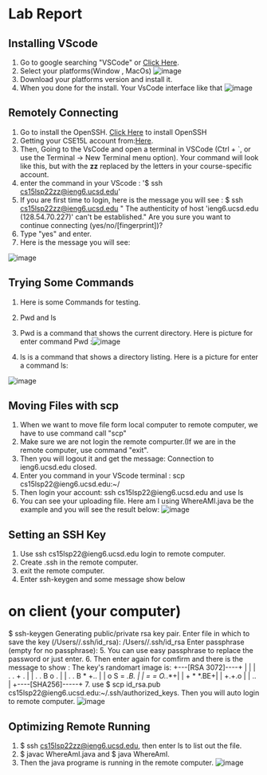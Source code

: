 # Lab Report

## Installing VScode
  1. Go to google searching "VSCode" or [Click Here](https://code.visualstudio.com/).
  2. Select your platforms(Window , MacOs)
  ![image](https://user-images.githubusercontent.com/103209100/162337138-daccb456-a0b8-4fee-9f4e-355e48a21239.png)
  3. Download your platforms version and install it.
  4. When you done for the install. Your VsCode interface like that
  ![image](https://user-images.githubusercontent.com/103209100/162337349-4fd9422e-30b4-4856-b9dc-6ee493b3f346.png)
## Remotely Connecting
1. Go to install the OpenSSH. [Click Here](https://docs.microsoft.com/en-us/windows-server/administration/openssh/openssh_install_firstuse) to install OpenSSH
2. Getting your CSE15L account from:[Here](https://sdacs.ucsd.edu/~icc/index.php).
3. Then, Going to the VsCode and  open a terminal in VSCode (Ctrl + `, or use the Terminal → New
Terminal menu option). Your command will look like this, but with the **zz** replaced by the
letters in your course-specific account.
4. enter the command in your VScode : '$ ssh cs15lsp22zz@ieng6.ucsd.edu'
5. If you are first time to login, here is the message you will see :
   $ ssh cs15lsp22zz@ieng6.ucsd.edu
" The authenticity of host 'ieng6.ucsd.edu (128.54.70.227)' can't be established."
Are you sure you want to continue connecting (yes/no/[fingerprint])?
6. Type "yes" and enter.
7. Here is the message you will see:

![image](https://user-images.githubusercontent.com/103209100/162338896-a98c3454-ad03-4f1c-a6e5-04dd922807f5.png)

## Trying Some Commands
1. Here is some Commands for testing.
2. Pwd and ls
3. Pwd is a command that shows the current directory.
  Here is picture for enter command Pwd :![image](https://user-images.githubusercontent.com/103209100/162340622-b97f840c-7b98-4a67-a6e4-9d337ef958b9.png)
 
4. ls is a command that shows a directory listing.
  Here is a picture for enter a command ls:
  
 ![image](https://user-images.githubusercontent.com/103209100/162340573-e9c208fb-69f4-4e8c-91a1-6a43a4233eee.png)


## Moving Files with scp
1. When we want to move file form local computer to remote computer, we have to use command call "scp"
2. Make sure we are not login the remote compurter.(If we are in the remote computer, use command "exit". 
3. Then you will logout it and get the message: Connection to ieng6.ucsd.edu closed.
4. Enter you command in your VScode terminal : scp <file name> cs15lsp22<zz>@ieng6.ucsd.edu:~/
5. Then login your account: ssh cs15lsp22<zz>@ieng6.ucsd.edu and use ls 
6. You can see your uploading file.
   Here am I using WhereAMI.java be the example and you will see the result below:
  ![image](https://user-images.githubusercontent.com/103209100/162341494-100ce076-1d66-4971-b3f3-5d9cad45e8d4.png)

## Setting an SSH Key
1. Use ssh cs15lsp22<zz>@ieng6.ucsd.edu login to remote computer.
2. Create .ssh in the remote computer.
3. exit the remote computer.
4. Enter ssh-keygen and some message show below
  # on client (your computer)
$ ssh-keygen
Generating public/private rsa key pair.
Enter file in which to save the key
(/Users/<user-name>/.ssh/id_rsa): /Users/<user-name>/.ssh/id_rsa
Enter passphrase (empty for no passphrase):
5. You can use easy passphrase to replace the password or just enter.
6. Then enter again for comfirm and there is the message to show : The key's randomart image is:
+---[RSA 3072]----+
| |
| . . + . |
| . . B o . |
| . . B * +.. |
| o S = *.B. |
| = = O.*.*+|
| + * *.BE+|
| +.+.o |
| .. |
+----[SHA256]-----+
7. use $ scp id_rsa.pub cs15lsp22<zz>@ieng6.ucsd.edu:~/.ssh/authorized_keys. Then you will auto login to remote computer.
  ![image](https://user-images.githubusercontent.com/103209100/162490937-008cd781-b3e7-40f5-b2ef-4cfbdb4c9652.png)
  
## Optimizing Remote Running
1. $ ssh cs15lsp22zz@ieng6.ucsd.edu, then enter ls to list out the file.
2. $ javac WhereAmI.java and $ java WhereAmI.
3. Then the java programe is running in the remote computer.
  ![image](https://user-images.githubusercontent.com/103209100/162491877-7b2b0d5a-f90f-4ff3-962a-f12c0c5a776a.png)


